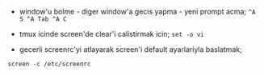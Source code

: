 * window'u bolme - diger window'a gecis yapma - yeni prompt acma;
`
 ^A S
 ^A Tab
 ^A C
`
* tmux icinde screen'de clear'i calistirmak icin;
`set -o vi`

* gecerli screenrc'yi atlayarak screen'i default ayarlariyla baslatmak;
```
screen -c /etc/screenrc
```

